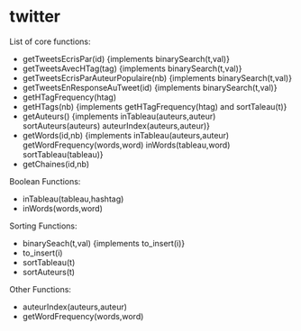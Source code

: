 twitter
=======

List of core functions: 
- getTweetsEcrisPar(id) {implements binarySearch(t,val)}
- getTweetsAvecHTag(tag) {implements binarySearch(t,val)}
- getTweetsEcrisParAuteurPopulaire(nb) {implements binarySearch(t,val)}
- getTweetsEnResponseAuTweet(id) {implements binarySearch(t,val)}
- getHTagFrequency(htag)
- getHTags(nb) {implements getHTagFrequency(htag) and sortTaleau(t)}
- getAuteurs() {implements inTableau(auteurs,auteur) sortAuteurs(auteurs) auteurIndex(auteurs,auteur)}
- getWords(id,nb) {implements inTableau(auteurs,auteur) getWordFrequency(words,word) inWords(tableau,word) sortTableau(tableau)}
- getChaines(id,nb)

Boolean Functions:
- inTableau(tableau,hashtag)
- inWords(words,word)

Sorting Functions:
- binarySeach(t,val) {implements to_insert(i)}
- to_insert(i)
- sortTableau(t)
- sortAuteurs(t)

Other Functions:
- auteurIndex(auteurs,auteur)
- getWordFrequency(words,word)

